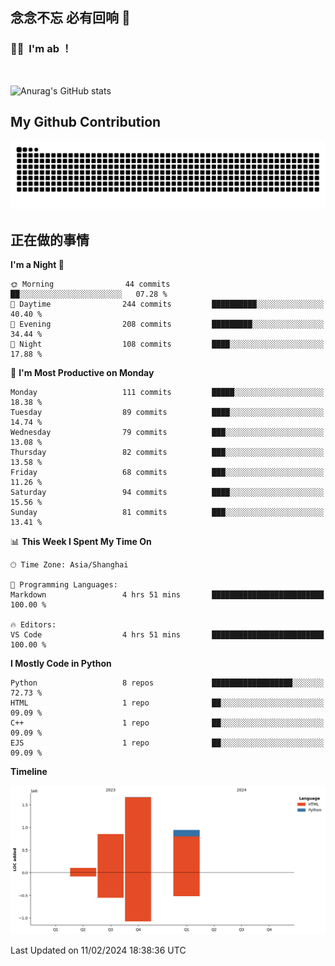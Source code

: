 ## 念念不忘 必有回响  👋
### 👨‍🔧&nbsp;&nbsp;I'm ab ！

<br>

![Anurag's GitHub stats](https://github-readme-stats.vercel.app/api?username=abinzzz&count_private=true&show_icons=true&theme=tokyonight)


## My Github Contribution
![](https://github.com/abinzzz/abinzzz/blob/output/github-contribution-grid-snake.svg)

## 正在做的事情

<!--START_SECTION:waka-->
**I'm a Night 🦉** 

```text
🌞 Morning                44 commits          ██░░░░░░░░░░░░░░░░░░░░░░░   07.28 % 
🌆 Daytime                244 commits         ██████████░░░░░░░░░░░░░░░   40.40 % 
🌃 Evening                208 commits         █████████░░░░░░░░░░░░░░░░   34.44 % 
🌙 Night                  108 commits         ████░░░░░░░░░░░░░░░░░░░░░   17.88 % 
```
📅 **I'm Most Productive on Monday** 

```text
Monday                   111 commits         █████░░░░░░░░░░░░░░░░░░░░   18.38 % 
Tuesday                  89 commits          ████░░░░░░░░░░░░░░░░░░░░░   14.74 % 
Wednesday                79 commits          ███░░░░░░░░░░░░░░░░░░░░░░   13.08 % 
Thursday                 82 commits          ███░░░░░░░░░░░░░░░░░░░░░░   13.58 % 
Friday                   68 commits          ███░░░░░░░░░░░░░░░░░░░░░░   11.26 % 
Saturday                 94 commits          ████░░░░░░░░░░░░░░░░░░░░░   15.56 % 
Sunday                   81 commits          ███░░░░░░░░░░░░░░░░░░░░░░   13.41 % 
```


📊 **This Week I Spent My Time On** 

```text
🕑︎ Time Zone: Asia/Shanghai

💬 Programming Languages: 
Markdown                 4 hrs 51 mins       █████████████████████████   100.00 % 

🔥 Editors: 
VS Code                  4 hrs 51 mins       █████████████████████████   100.00 % 
```

**I Mostly Code in Python** 

```text
Python                   8 repos             ██████████████████░░░░░░░   72.73 % 
HTML                     1 repo              ██░░░░░░░░░░░░░░░░░░░░░░░   09.09 % 
C++                      1 repo              ██░░░░░░░░░░░░░░░░░░░░░░░   09.09 % 
EJS                      1 repo              ██░░░░░░░░░░░░░░░░░░░░░░░   09.09 % 
```



**Timeline**

![Lines of Code chart](https://raw.githubusercontent.com/abinzzz/abinzzz/main/assets/bar_graph.png)


 Last Updated on 11/02/2024 18:38:36 UTC
<!--END_SECTION:waka-->


